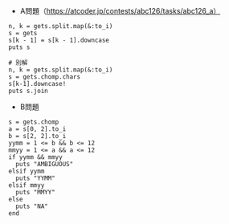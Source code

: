 - A問題（https://atcoder.jp/contests/abc126/tasks/abc126_a）

```
n, k = gets.split.map(&:to_i)
s = gets
s[k - 1] = s[k - 1].downcase
puts s

# 別解
n, k = gets.split.map(&:to_i)
s = gets.chomp.chars
s[k-1].downcase!
puts s.join
```

- B問題
```
s = gets.chomp
a = s[0, 2].to_i
b = s[2, 2].to_i
yymm = 1 <= b && b <= 12
mmyy = 1 <= a && a <= 12
if yymm && mmyy
  puts "AMBIGUOUS"
elsif yymm
  puts "YYMM"
elsif mmyy
  puts "MMYY"
else
  puts "NA"
end
```
